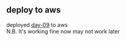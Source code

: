 ## deploy to aws
deployed [day-09](https://day-09.ayan-dhara.ml/users/file) to aws
<br>
N.B. It's working fine now may not work later
